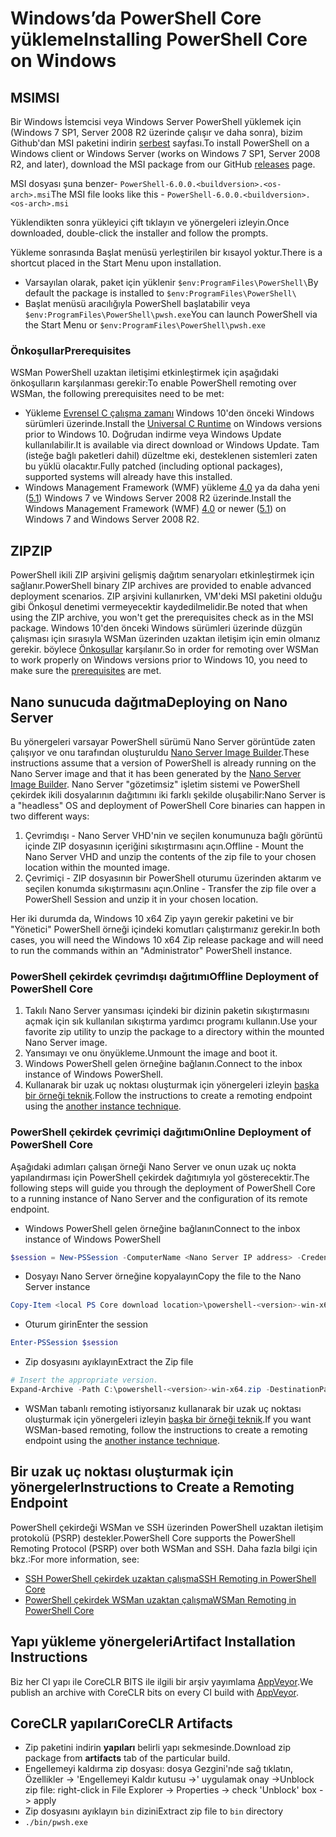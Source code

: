 # <a name="installing-powershell-core-on-windows"></a><span data-ttu-id="aed7e-101">Windows’da PowerShell Core yükleme</span><span class="sxs-lookup"><span data-stu-id="aed7e-101">Installing PowerShell Core on Windows</span></span>

## <a name="msi"></a><span data-ttu-id="aed7e-102">MSI</span><span class="sxs-lookup"><span data-stu-id="aed7e-102">MSI</span></span>

<span data-ttu-id="aed7e-103">Bir Windows İstemcisi veya Windows Server PowerShell yüklemek için (Windows 7 SP1, Server 2008 R2 üzerinde çalışır ve daha sonra), bizim Github'dan MSI paketini indirin [serbest][] sayfası.</span><span class="sxs-lookup"><span data-stu-id="aed7e-103">To install PowerShell on a Windows client or Windows Server (works on Windows 7 SP1, Server 2008 R2, and later), download the MSI package from our GitHub [releases][] page.</span></span>

<span data-ttu-id="aed7e-104">MSI dosyası şuna benzer- `PowerShell-6.0.0.<buildversion>.<os-arch>.msi`</span><span class="sxs-lookup"><span data-stu-id="aed7e-104">The MSI file looks like this - `PowerShell-6.0.0.<buildversion>.<os-arch>.msi`</span></span>
<!-- TODO: should be updated to point to the Download Center as well -->

<span data-ttu-id="aed7e-105">Yüklendikten sonra yükleyici çift tıklayın ve yönergeleri izleyin.</span><span class="sxs-lookup"><span data-stu-id="aed7e-105">Once downloaded, double-click the installer and follow the prompts.</span></span>

<span data-ttu-id="aed7e-106">Yükleme sonrasında Başlat menüsü yerleştirilen bir kısayol yoktur.</span><span class="sxs-lookup"><span data-stu-id="aed7e-106">There is a shortcut placed in the Start Menu upon installation.</span></span>

* <span data-ttu-id="aed7e-107">Varsayılan olarak, paket için yüklenir `$env:ProgramFiles\PowerShell\`</span><span class="sxs-lookup"><span data-stu-id="aed7e-107">By default the package is installed to `$env:ProgramFiles\PowerShell\`</span></span>
* <span data-ttu-id="aed7e-108">Başlat menüsü aracılığıyla PowerShell başlatabilir veya `$env:ProgramFiles\PowerShell\pwsh.exe`</span><span class="sxs-lookup"><span data-stu-id="aed7e-108">You can launch PowerShell via the Start Menu or `$env:ProgramFiles\PowerShell\pwsh.exe`</span></span>

### <a name="prerequisites"></a><span data-ttu-id="aed7e-109">Önkoşullar</span><span class="sxs-lookup"><span data-stu-id="aed7e-109">Prerequisites</span></span>

<span data-ttu-id="aed7e-110">WSMan PowerShell uzaktan iletişimi etkinleştirmek için aşağıdaki önkoşulların karşılanması gerekir:</span><span class="sxs-lookup"><span data-stu-id="aed7e-110">To enable PowerShell remoting over WSMan, the following prerequisites need to be met:</span></span>

* <span data-ttu-id="aed7e-111">Yükleme [Evrensel C çalışma zamanı](https://www.microsoft.com/download/details.aspx?id=50410) Windows 10'den önceki Windows sürümleri üzerinde.</span><span class="sxs-lookup"><span data-stu-id="aed7e-111">Install the [Universal C Runtime](https://www.microsoft.com/download/details.aspx?id=50410) on Windows versions prior to Windows 10.</span></span>
  <span data-ttu-id="aed7e-112">Doğrudan indirme veya Windows Update kullanılabilir.</span><span class="sxs-lookup"><span data-stu-id="aed7e-112">It is available via direct download or Windows Update.</span></span>
  <span data-ttu-id="aed7e-113">Tam (isteğe bağlı paketleri dahil) düzeltme eki, desteklenen sistemleri zaten bu yüklü olacaktır.</span><span class="sxs-lookup"><span data-stu-id="aed7e-113">Fully patched (including optional packages), supported systems will already have this installed.</span></span>
* <span data-ttu-id="aed7e-114">Windows Management Framework (WMF) yükleme [4.0](https://www.microsoft.com/download/details.aspx?id=40855) ya da daha yeni ([5.1](https://www.microsoft.com/download/details.aspx?id=54616)) Windows 7 ve Windows Server 2008 R2 üzerinde.</span><span class="sxs-lookup"><span data-stu-id="aed7e-114">Install the Windows Management Framework (WMF) [4.0](https://www.microsoft.com/download/details.aspx?id=40855) or newer ([5.1](https://www.microsoft.com/download/details.aspx?id=54616)) on Windows 7 and Windows Server 2008 R2.</span></span>

## <a name="zip"></a><span data-ttu-id="aed7e-115">ZIP</span><span class="sxs-lookup"><span data-stu-id="aed7e-115">ZIP</span></span>

<span data-ttu-id="aed7e-116">PowerShell ikili ZIP arşivini gelişmiş dağıtım senaryoları etkinleştirmek için sağlanır.</span><span class="sxs-lookup"><span data-stu-id="aed7e-116">PowerShell binary ZIP archives are provided to enable advanced deployment scenarios.</span></span>
<span data-ttu-id="aed7e-117">ZIP arşivini kullanırken, VM'deki MSI paketini olduğu gibi Önkoşul denetimi vermeyecektir kaydedilmelidir.</span><span class="sxs-lookup"><span data-stu-id="aed7e-117">Be noted that when using the ZIP archive, you won't get the prerequisites check as in the MSI package.</span></span>
<span data-ttu-id="aed7e-118">Windows 10'den önceki Windows sürümleri üzerinde düzgün çalışması için sırasıyla WSMan üzerinden uzaktan iletişim için emin olmanız gerekir. böylece [Önkoşullar](#prerequisites) karşılanır.</span><span class="sxs-lookup"><span data-stu-id="aed7e-118">So in order for remoting over WSMan to work properly on Windows versions prior to Windows 10, you need to make sure the [prerequisites](#prerequisites) are met.</span></span>

## <a name="deploying-on-nano-server"></a><span data-ttu-id="aed7e-119">Nano sunucuda dağıtma</span><span class="sxs-lookup"><span data-stu-id="aed7e-119">Deploying on Nano Server</span></span>

<span data-ttu-id="aed7e-120">Bu yönergeleri varsayar PowerShell sürümü Nano Server görüntüde zaten çalışıyor ve onu tarafından oluşturuldu [Nano Server Image Builder](https://technet.microsoft.com/windows-server-docs/get-started/deploy-nano-server).</span><span class="sxs-lookup"><span data-stu-id="aed7e-120">These instructions assume that a version of PowerShell is already running on the Nano Server image and that it has been generated by the [Nano Server Image Builder](https://technet.microsoft.com/windows-server-docs/get-started/deploy-nano-server).</span></span>
<span data-ttu-id="aed7e-121">Nano Server "gözetimsiz" işletim sistemi ve PowerShell çekirdek ikili dosyalarının dağıtımını iki farklı şekilde oluşabilir:</span><span class="sxs-lookup"><span data-stu-id="aed7e-121">Nano Server is a "headless" OS and deployment of PowerShell Core binaries can happen in two different ways:</span></span>

1. <span data-ttu-id="aed7e-122">Çevrimdışı - Nano Server VHD'nin ve seçilen konumunuza bağlı görüntü içinde ZIP dosyasının içeriğini sıkıştırmasını açın.</span><span class="sxs-lookup"><span data-stu-id="aed7e-122">Offline - Mount the Nano Server VHD and unzip the contents of the zip file to your chosen location within the mounted image.</span></span>
1. <span data-ttu-id="aed7e-123">Çevrimiçi - ZIP dosyasının bir PowerShell oturumu üzerinden aktarım ve seçilen konumda sıkıştırmasını açın.</span><span class="sxs-lookup"><span data-stu-id="aed7e-123">Online - Transfer the zip file over a PowerShell Session and unzip it in your chosen location.</span></span>

<span data-ttu-id="aed7e-124">Her iki durumda da, Windows 10 x64 Zip yayın gerekir paketini ve bir "Yönetici" PowerShell örneği içindeki komutları çalıştırmanız gerekir.</span><span class="sxs-lookup"><span data-stu-id="aed7e-124">In both cases, you will need the Windows 10 x64 Zip release package and will need to run the commands within an "Administrator" PowerShell instance.</span></span>

### <a name="offline-deployment-of-powershell-core"></a><span data-ttu-id="aed7e-125">PowerShell çekirdek çevrimdışı dağıtımı</span><span class="sxs-lookup"><span data-stu-id="aed7e-125">Offline Deployment of PowerShell Core</span></span>

1. <span data-ttu-id="aed7e-126">Takılı Nano Server yansıması içindeki bir dizinin paketin sıkıştırmasını açmak için sık kullanılan sıkıştırma yardımcı programı kullanın.</span><span class="sxs-lookup"><span data-stu-id="aed7e-126">Use your favorite zip utility to unzip the package to a directory within the mounted Nano Server image.</span></span>
1. <span data-ttu-id="aed7e-127">Yansımayı ve onu önyükleme.</span><span class="sxs-lookup"><span data-stu-id="aed7e-127">Unmount the image and boot it.</span></span>
1. <span data-ttu-id="aed7e-128">Windows PowerShell gelen örneğine bağlanın.</span><span class="sxs-lookup"><span data-stu-id="aed7e-128">Connect to the inbox instance of Windows PowerShell.</span></span>
1. <span data-ttu-id="aed7e-129">Kullanarak bir uzak uç noktası oluşturmak için yönergeleri izleyin [başka bir örneği teknik](#executed-by-another-instance-of-powershell-on-behalf-of-the-instance-that-it-will-register).</span><span class="sxs-lookup"><span data-stu-id="aed7e-129">Follow the instructions to create a remoting endpoint using the [another instance technique](#executed-by-another-instance-of-powershell-on-behalf-of-the-instance-that-it-will-register).</span></span>

### <a name="online-deployment-of-powershell-core"></a><span data-ttu-id="aed7e-130">PowerShell çekirdek çevrimiçi dağıtımı</span><span class="sxs-lookup"><span data-stu-id="aed7e-130">Online Deployment of PowerShell Core</span></span>

<span data-ttu-id="aed7e-131">Aşağıdaki adımları çalışan örneği Nano Server ve onun uzak uç nokta yapılandırması için PowerShell çekirdek dağıtımıyla yol gösterecektir.</span><span class="sxs-lookup"><span data-stu-id="aed7e-131">The following steps will guide you through the deployment of PowerShell Core to a running instance of Nano Server and the configuration of its remote endpoint.</span></span>

* <span data-ttu-id="aed7e-132">Windows PowerShell gelen örneğine bağlanın</span><span class="sxs-lookup"><span data-stu-id="aed7e-132">Connect to the inbox instance of Windows PowerShell</span></span>

```powershell
$session = New-PSSession -ComputerName <Nano Server IP address> -Credential <An Administrator account on the system>
```

* <span data-ttu-id="aed7e-133">Dosyayı Nano Server örneğine kopyalayın</span><span class="sxs-lookup"><span data-stu-id="aed7e-133">Copy the file to the Nano Server instance</span></span>

```powershell
Copy-Item <local PS Core download location>\powershell-<version>-win-x64.zip c:\ -ToSession $session
```

* <span data-ttu-id="aed7e-134">Oturum girin</span><span class="sxs-lookup"><span data-stu-id="aed7e-134">Enter the session</span></span>

```powershell
Enter-PSSession $session
```

* <span data-ttu-id="aed7e-135">Zip dosyasını ayıklayın</span><span class="sxs-lookup"><span data-stu-id="aed7e-135">Extract the Zip file</span></span>

```powershell
# Insert the appropriate version.
Expand-Archive -Path C:\powershell-<version>-win-x64.zip -DestinationPath "C:\PowerShellCore_<version>"
```

* <span data-ttu-id="aed7e-136">WSMan tabanlı remoting istiyorsanız kullanarak bir uzak uç noktası oluşturmak için yönergeleri izleyin [başka bir örneği teknik](../core-powershell/WSMan-Remoting-in-PowerShell-Core.md#executed-by-another-instance-of-powershell-on-behalf-of-the-instance-that-it-will-register).</span><span class="sxs-lookup"><span data-stu-id="aed7e-136">If you want WSMan-based remoting, follow the instructions to create a remoting endpoint using the [another instance technique](../core-powershell/WSMan-Remoting-in-PowerShell-Core.md#executed-by-another-instance-of-powershell-on-behalf-of-the-instance-that-it-will-register).</span></span>

## <a name="instructions-to-create-a-remoting-endpoint"></a><span data-ttu-id="aed7e-137">Bir uzak uç noktası oluşturmak için yönergeler</span><span class="sxs-lookup"><span data-stu-id="aed7e-137">Instructions to Create a Remoting Endpoint</span></span>

<span data-ttu-id="aed7e-138">PowerShell çekirdeği WSMan ve SSH üzerinden PowerShell uzaktan iletişim protokolü (PSRP) destekler.</span><span class="sxs-lookup"><span data-stu-id="aed7e-138">PowerShell Core supports the PowerShell Remoting Protocol (PSRP) over both WSMan and SSH.</span></span> <span data-ttu-id="aed7e-139">Daha fazla bilgi için bkz.:</span><span class="sxs-lookup"><span data-stu-id="aed7e-139">For more information, see:</span></span>

* <span data-ttu-id="aed7e-140">[SSH PowerShell çekirdek uzaktan çalışma][ssh-remoting]</span><span class="sxs-lookup"><span data-stu-id="aed7e-140">[SSH Remoting in PowerShell Core][ssh-remoting]</span></span>
* <span data-ttu-id="aed7e-141">[PowerShell çekirdek WSMan uzaktan çalışma][wsman-remoting]</span><span class="sxs-lookup"><span data-stu-id="aed7e-141">[WSMan Remoting in PowerShell Core][wsman-remoting]</span></span>

## <a name="artifact-installation-instructions"></a><span data-ttu-id="aed7e-142">Yapı yükleme yönergeleri</span><span class="sxs-lookup"><span data-stu-id="aed7e-142">Artifact Installation Instructions</span></span>

<span data-ttu-id="aed7e-143">Biz her CI yapı ile CoreCLR BITS ile ilgili bir arşiv yayımlama [AppVeyor][].</span><span class="sxs-lookup"><span data-stu-id="aed7e-143">We publish an archive with CoreCLR bits on every CI build with [AppVeyor][].</span></span>

## <a name="coreclr-artifacts"></a><span data-ttu-id="aed7e-144">CoreCLR yapıları</span><span class="sxs-lookup"><span data-stu-id="aed7e-144">CoreCLR Artifacts</span></span>

* <span data-ttu-id="aed7e-145">Zip paketini indirin **yapıları** belirli yapı sekmesinde.</span><span class="sxs-lookup"><span data-stu-id="aed7e-145">Download zip package from **artifacts** tab of the particular build.</span></span>
* <span data-ttu-id="aed7e-146">Engellemeyi kaldırma zip dosyası: dosya Gezgini'nde sağ tıklatın, Özellikler -> 'Engellemeyi Kaldır kutusu ->' uygulamak onay -></span><span class="sxs-lookup"><span data-stu-id="aed7e-146">Unblock zip file: right-click in File Explorer -> Properties -> check 'Unblock' box -> apply</span></span>
* <span data-ttu-id="aed7e-147">Zip dosyasını ayıklayın `bin` dizini</span><span class="sxs-lookup"><span data-stu-id="aed7e-147">Extract zip file to `bin` directory</span></span>
* `./bin/pwsh.exe`

<!-- [download-center]: TODO -->
[serbest]: https://github.com/PowerShell/PowerShell/releases
[releases]: https://github.com/PowerShell/PowerShell/releases
[signing]: ../../tools/Sign-Package.ps1
[ssh-remoting]: ../core-powershell/SSH-Remoting-in-PowerShell-Core.md
[wsman-remoting]: ../core-powershell/WSMan-Remoting-in-PowerShell-Core.md
[AppVeyor]: https://ci.appveyor.com/project/PowerShell/powershell